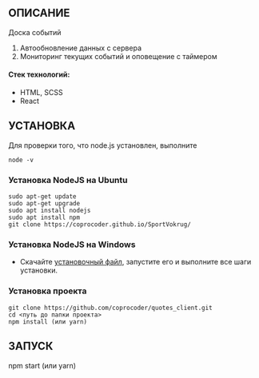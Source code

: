 <!-- ![Alt text](/public/static/images/Screenshot.png "Screenshot") -->

## ОПИСАНИЕ

Доска событий

1. Автообновление данных с сервера
2. Мониторинг текущих событий и оповещение с таймером

<h4>Стек технологий:</h4>
<ul>
	<li>HTML, SCSS</li>
	<li>React</li>
 </ul>


## УСТАНОВКА

Для проверки того, что node.js установлен, выполните

```
node -v
```

### Установка NodeJS на Ubuntu

```
sudo apt-get update
sudo apt-get upgrade
sudo apt install nodejs
sudo apt install npm
git clone https://coprocoder.github.io/SportVokrug/
```

### Установка NodeJS на Windows

- Скачайте [установочный файл](https://nodejs.org), запустите его и выполните все шаги установки.

### Установка проекта

```
git clone https://github.com/coprocoder/quotes_client.git
cd <путь до папки проекта>
npm install (или yarn)
```

## ЗАПУСК

npm start (или yarn)
